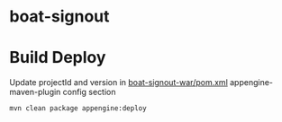boat-signout
============

# Build Deploy 
Update projectId and version in [boat-signout-war/pom.xml](boat-signout-war/pom.xml) appengine-maven-plugin config section

```mvn clean package appengine:deploy```
